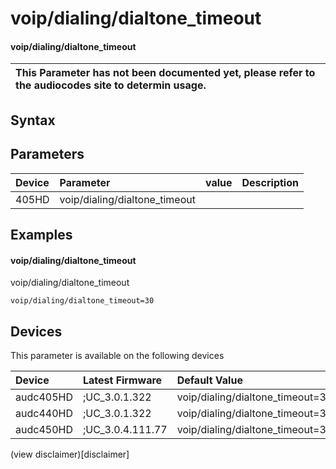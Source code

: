 ﻿---
description: voip/dialing/dialtone_timeout
search: false
---

# voip/dialing/dialtone_timeout

#### voip/dialing/dialtone_timeout


| This Parameter has not been documented yet, please refer to the audiocodes site to determin usage.  | 
| :--- |

## Syntax

## Parameters
|Device|Parameter|value|Description|
|:---|:---|:---|:---|
| 405HD | voip/dialing/dialtone_timeout |  |  |

## Examples
#### voip/dialing/dialtone_timeout

voip/dialing/dialtone_timeout

```
voip/dialing/dialtone_timeout=30
```

## Devices
This parameter is available on the following devices

| Device | Latest Firmware | Default Value |
|:---|:---|:---|
| audc405HD | ;UC_3.0.1.322 | voip/dialing/dialtone_timeout=30 
| audc440HD | ;UC_3.0.1.322 | voip/dialing/dialtone_timeout=30 
| audc450HD | ;UC_3.0.4.111.77 | voip/dialing/dialtone_timeout=30 

(view disclaimer)[disclaimer]
